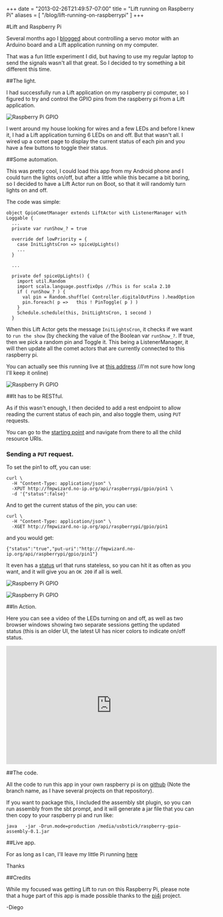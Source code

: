 +++
date = "2013-02-26T21:49:57-07:00"
title = "Lift running on Raspberry Pi"
aliases = [
	"/blog/lift-running-on-raspberrypi"
]
+++

[title: ]: /
[category: Lift]: /
[date: 2013/2/26]: /
[tags: {lift, Scala, raspberrypi, gpio, comet actors, comet, actors, pi4j}]: /

#Lift and Raspberry Pi

Several months ago I [blogged](http://blog.fmpwizard.com/arduino-and-lift-controlling-a-servo-motor) about controlling a servo motor with an Arduino board and a Lift application running on my computer.

That was a fun little experiment I did, but having to use my regular laptop to send the signals wasn't all that great. So I decided to try something a bit different this time.

##The light.

I had successfully run a Lift application on my raspberry pi computer, so I figured to try and control the GPIO pins from the raspberry pi from a Lift application.

![Raspberry Pi GPIO](/images/pi-lights-2.jpg "Lift running in a Raspberry Pi")


I went around my house looking for wires and a few LEDs and before I knew it, I had a Lift application turning 6 LEDs on and off. But that wasn't all. I wired up a comet page to display the current status of each pin and you have a few buttons to toggle their status.

##Some automation.

This was pretty cool, I could load this app from my Android phone and I could turn the lights on/off, but after a little while this became a bit boring, so I decided to have a Lift Actor run on Boot, so that it will randomly turn lights on and off.

The code was simple:


```
object GpioCometManager extends LiftActor with ListenerManager with Loggable {
  ...
  private var runShow_? = true

  override def lowPriority = {
    case InitLightsCron => spiceUpLights()
    ...
  }

  ...

  private def spiceUpLights() {
    import util.Random
    import scala.language.postfixOps //This is for scala 2.10
    if ( runShow_? ) {
      val pin = Random.shuffle( Controller.digitalOutPins ).headOption
      pin.foreach( p =>   this ! PinToggle( p ) )
    }
    Schedule.schedule(this, InitLightsCron, 1 second )
  }

```

When this Lift Actor gets the message `InitLightsCron`, it checks if we want to `run the show` (by checking the value of the Boolean var `runShow_?`. If true, then we pick a random pin and Toggle it. This being a ListenerManager, it will then update all the comet actors that are currently connected to this raspberry pi.


You can actually see this running live at [this address](http://fmpwizard.no-ip.org/gpio) //I'm not sure how long I'll keep it online)

![Raspberry Pi GPIO](/images/pi-lights-1.jpg "Lift running in a Raspberry Pi")

##It has to be RESTful.

As if this wasn't enough, I then decided to add a rest endpoint to allow reading the current status of each pin, and also toggle them, using `PUT` requests.

You can go to the [starting point](http://fmpwizard.no-ip.org/api/raspberrypi) and navigate from there to all the child resource URIs.

### Sending a `PUT` request.

To set the pin1 to off, you can use:

```
curl \
  -H "Content-Type: application/json" \
  -XPUT http://fmpwizard.no-ip.org/api/raspberrypi/gpio/pin1 \
  -d '{"status":false}'

```
And to get the current status of the pin, you can use:

```
curl \
  -H "Content-Type: application/json" \
  -XGET http://fmpwizard.no-ip.org/api/raspberrypi/gpio/pin1

```

and you would get:

```
{"status":"true","put-uri":"http://fmpwizard.no-ip.org/api/raspberrypi/gpio/pin1"}
```



It even has a [status](http://fmpwizard.no-ip.org/ping) url that runs stateless, so you can hit it as often as you want, and it will give you an `OK 200`  if all is well.



![Raspberry Pi GPIO](/images/pi-lights-3.jpg "Lift running in a Raspberry Pi")

![Raspberry Pi GPIO](/images/pi-lights-4.jpg "Lift running in a Raspberry Pi")

##In Action.

Here you can see a video of the LEDs turning on and off, as well as two browser windows showing two separate sessions getting the updated status (this is an older UI, the latest UI has nicer colors to indicate on/off status.

<p><iframe width="560" height="315" src="https://www.youtube.com/embed/-96QSEg7gak?rel=0" frameborder="0" allowfullscreen></iframe>
</p>

##The code.

All the code to run this app in your own raspberry pi is on [github](https://github.com/fmpwizard/lift_starter_2.4/tree/raspberrypi-gpio) (Note the branch name, as I have several projects on that repository).

If you want to package this, I included the assembly sbt plugin, so you can run assembly from the sbt prompt, and it will generate a jar file that you can then copy to your raspberry pi and run like:

```
java   -jar -Drun.mode=production /media/usbstick/raspberry-gpio-assembly-0.1.jar

```

##Live app.

For as long as I can, I'll leave my little Pi running [here](http://fmpwizard.no-ip.org/gpio)

Thanks

##Credits

While my focused was getting Lift to run on this Raspberry Pi, please note that a huge part of this app is made possible thanks to the [pi4j](http://pi4j.com/) project.

  -Diego
